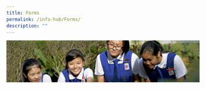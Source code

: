 ```yaml
---
title: Forms
permalink: /info-hub/Forms/
description: ""
---
```

![](/images/Learning-@-St-Nicks_v2.jpg)